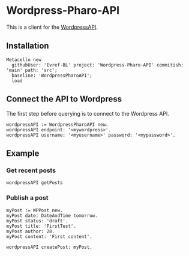 # Wordpress-Pharo-API

This is a client for the [WordpressAPI](https://developer.wordpress.org/rest-api/reference/posts/).

## Installation

```st
Metacello new
  githubUser: 'Evref-BL' project: 'Wordpress-Pharo-API' commitish: 'main' path: 'src';
  baseline: 'WordpressPharoAPI';
  load
```

## Connect the API to Wordpress

The first step before querying is to connect to the Wordpress API.


```smalltalk
wordpressAPI := WordpressPharoAPI new.
wordpressAPI endpoint: '<mywordpress>'.
wordpressAPI username: '<myusername>' password: '<mypassword>'.
```

## Example

### Get recent posts

```smalltalk
wordpressAPI getPosts
```

### Publish a post

```smalltalk
myPost := WPPost new.
myPost date: DateAndTime tomorrow.
myPost status: 'draft'.
myPost title: 'FirstTest'.
myPost author: 28.
myPost content: 'First content'.

wordpressAPI createPost: myPost.
```
